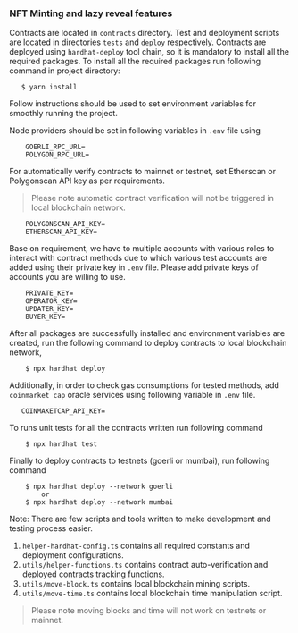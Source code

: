 ### NFT Minting and lazy reveal features

Contracts are located in `contracts` directory. Test and deployment scripts are located in directories `tests` and `deploy` respectively. Contracts are deployed using `hardhat-deploy` tool chain, so it is mandatory to install all the required packages.
To install all the required packages run following command in project directory:

```
   $ yarn install
```

Follow instructions should be used to set environment variables for smoothly running the project.

Node providers should be set in following variables in `.env` file using

```
    GOERLI_RPC_URL=
    POLYGON_RPC_URL=
```

For automatically verify contracts to mainnet or testnet, set Etherscan or Polygonscan API key as per requirements.

> Please note automatic contract verification will not be triggered in local blockchain network.

```
    POLYGONSCAN_API_KEY=
    ETHERSCAN_API_KEY=
```

Base on requirement, we have to multiple accounts with various roles to interact with contract methods due to which various test accounts are added using their private key in `.env` file. Please add private keys of accounts you are willing to use.

```
    PRIVATE_KEY=
    OPERATOR_KEY=
    UPDATER_KEY=
    BUYER_KEY=
```

After all packages are successfully installed and environment variables are created, run the following command to deploy contracts to local blockchain network,

```
    $ npx hardhat deploy
```

Additionally, in order to check gas consumptions for tested methods, add `coinmarket cap` oracle services using following variable in `.env` file.

```
   COINMAKETCAP_API_KEY=
```

To runs unit tests for all the contracts written run following command

```
    $ npx hardhat test
```

Finally to deploy contracts to testnets (goerli or mumbai), run following command

```
    $ npx hardhat deploy --network goerli
        or
    $ npx hardhat deploy --network mumbai
```

Note: There are few scripts and tools written to make development and testing process easier.

1. `helper-hardhat-config.ts` contains all required constants and deployment configurations.
2. `utils/helper-functions.ts` contains contract auto-verification and deployed contracts tracking functions.
3. `utils/move-block.ts` contains local blockchain mining scripts.
4. `utils/move-time.ts` contains local blockchain time manipulation script.

> Please note moving blocks and time will not work on testnets or mainnet.
